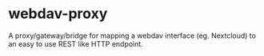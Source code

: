 # webdav-proxy
A proxy/gateway/bridge for mapping a webdav interface (eg. Nextcloud) to an easy to use REST like HTTP endpoint.

